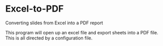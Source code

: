 # Excel-to-PDF
Converting slides from Excel into a PDF report

This program will open up an excel file and export sheets into a PDF file. This is all directed by a configuration file.
